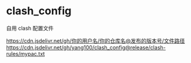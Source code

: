 # clash_config
自用 clash 配置文件

https://cdn.jsdelivr.net/gh/你的用户名/你的仓库名@发布的版本号/文件路径
https://cdn.jsdelivr.net/gh/yang100/clash_config@release/clash-rules/mypac.txt